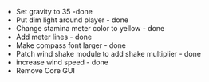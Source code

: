 - Set gravity to 35 -done
- Put dim light around player - done
- Change stamina meter color to yellow - done
- Add meter lines - done
- Make compass font larger - done
- Patch wind shake module to add shake multiplier - done
- increase wind speed - done
- Remove Core GUI